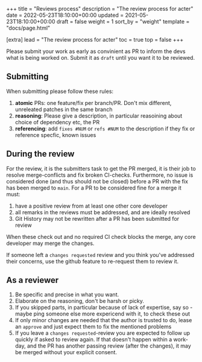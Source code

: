 +++
title = "Reviews process"
description = "The review process for acter"
date = 2022-05-23T18:10:00+00:00
updated = 2021-05-23T18:10:00+00:00
draft = false
weight = 1
sort_by = "weight"
template = "docs/page.html"

[extra]
lead = "The review process for acter"
toc = true
top = false
+++

Please submit your work as early as convinient as PR to inform the devs what is being worked on. Submit it as `draft` until you want it to be reviewed.

## Submitting

When submitting please follow these rules:

1. **atomic** PRs: one feature/fix per branch/PR. Don't mix different, unreleated patches in the same branch
2. **reasoning**: Please give a description, in particular reasoining about choice of dependency etc, the PR
3. **referencing**: add `fixes #NUM` or `refs #NUM` to the description if they fix or reference specfic, known issues

## During the review

For the review, it is the submitters task to get the PR merged, it is their job to resolve merge-conflicts and fix broken CI-checks. Furthermore, no issue is considered done (and thus should not be closed) before a PR with the fix has been merged to `main`. For a PR to be considered fine for a merge it must:

1. have a positive review from at least one other core developer
2. all remarks in the reviews must be addressed, and are ideally resolved
3. Git History may not be rewritten after a PR has been submitted for review

When these check out and no required CI check blocks the merge, any core developer may merge the changes.

If someone left a `changes requested` review and you think you've addressed their concerns, use the github feature to re-request them to review it.

## As a reviewer

1. Be specific and precise in what you want.
2. Elaborate on the reasoning, don't be harsh or picky.
3. If you skipped parts, in particular because of lack of expertise, say so - maybe ping someone else more expericend with it, to check these out
4. If only minor changes are needed that the author is trusted to do, lease an `approve` and just expect them to fix the mentioned problems
5. If you leave a `changes requested`-review you are expected to follow up quickly if asked to review again. If that doesn't happen within a work-day, and the PR has another passing review (after the changes), it may be merged without your explicit consent.

